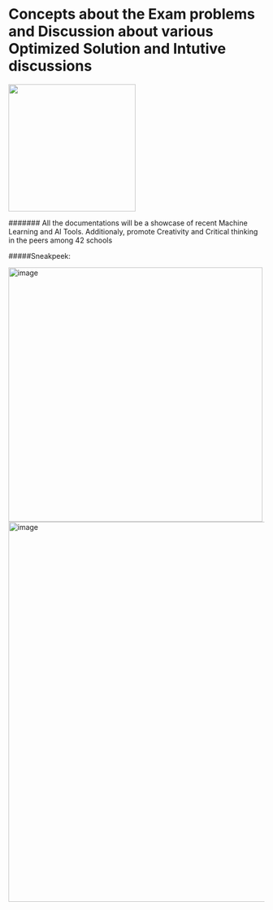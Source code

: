 # Concepts about the Exam problems and Discussion about various Optimized Solution and Intutive discussions
<img src="https://user-images.githubusercontent.com/66947064/214869421-519e165c-2f62-4f0b-abdc-ddb0a22e42b2.png" width="250" height="250">




#######  All the documentations will be a showcase of recent Machine Learning and AI Tools. Additionaly, promote Creativity and Critical thinking in the peers among 42 schools


#####Sneakpeek:

<img width="500" alt="image" src="https://user-images.githubusercontent.com/66947064/220529391-d00ce7d2-251a-479e-9277-bc5d20a64eec.png">

<img width="747" alt="image" src="https://user-images.githubusercontent.com/66947064/220529513-cc7fb047-5448-4746-abb9-7dcbbd135949.png">



